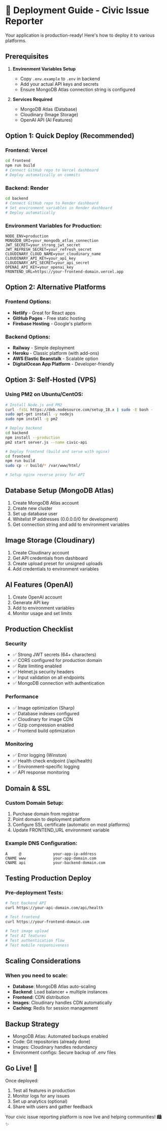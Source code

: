 # 🚀 Deployment Guide - Civic Issue Reporter

Your application is production-ready! Here's how to deploy it to various platforms.

## Prerequisites

1. **Environment Variables Setup**
   - Copy `.env.example` to `.env` in backend
   - Add your actual API keys and secrets
   - Ensure MongoDB Atlas connection string is configured

2. **Services Required**
   - MongoDB Atlas (Database)
   - Cloudinary (Image Storage)
   - OpenAI API (AI Features)

## Option 1: Quick Deploy (Recommended)

### Frontend: Vercel
```bash
cd frontend
npm run build
# Connect GitHub repo to Vercel dashboard
# Deploy automatically on commits
```

### Backend: Render
```bash
cd backend
# Connect GitHub repo to Render dashboard
# Set environment variables in Render dashboard
# Deploy automatically
```

### Environment Variables for Production:
```
NODE_ENV=production
MONGODB_URI=your_mongodb_atlas_connection
JWT_SECRET=your_strong_jwt_secret
JWT_REFRESH_SECRET=your_refresh_secret
CLOUDINARY_CLOUD_NAME=your_cloudinary_name
CLOUDINARY_API_KEY=your_api_key
CLOUDINARY_API_SECRET=your_api_secret
OPENAI_API_KEY=your_openai_key
FRONTEND_URL=https://your-frontend-domain.vercel.app
```

## Option 2: Alternative Platforms

### Frontend Options:
- **Netlify** - Great for React apps
- **GitHub Pages** - Free static hosting
- **Firebase Hosting** - Google's platform

### Backend Options:
- **Railway** - Simple deployment
- **Heroku** - Classic platform (with add-ons)
- **AWS Elastic Beanstalk** - Scalable option
- **DigitalOcean App Platform** - Developer-friendly

## Option 3: Self-Hosted (VPS)

### Using PM2 on Ubuntu/CentOS:
```bash
# Install Node.js and PM2
curl -fsSL https://deb.nodesource.com/setup_18.x | sudo -E bash -
sudo apt-get install -y nodejs
sudo npm install -g pm2

# Deploy backend
cd backend
npm install --production
pm2 start server.js --name civic-api

# Deploy frontend (build and serve with nginx)
cd frontend
npm run build
sudo cp -r build/* /var/www/html/

# Setup nginx reverse proxy for API
```

## Database Setup (MongoDB Atlas)

1. Create MongoDB Atlas account
2. Create new cluster
3. Set up database user
4. Whitelist IP addresses (0.0.0.0/0 for development)
5. Get connection string and add to environment variables

## Image Storage (Cloudinary)

1. Create Cloudinary account
2. Get API credentials from dashboard
3. Create upload preset for unsigned uploads
4. Add credentials to environment variables

## AI Features (OpenAI)

1. Create OpenAI account
2. Generate API key
3. Add to environment variables
4. Monitor usage and set limits

## Production Checklist

### Security
- ✅ Strong JWT secrets (64+ characters)
- ✅ CORS configured for production domain
- ✅ Rate limiting enabled
- ✅ Helmet.js security headers
- ✅ Input validation on all endpoints
- ✅ MongoDB connection with authentication

### Performance
- ✅ Image optimization (Sharp)
- ✅ Database indexes configured
- ✅ Cloudinary for image CDN
- ✅ Gzip compression enabled
- ✅ Frontend build optimization

### Monitoring
- ✅ Error logging (Winston)
- ✅ Health check endpoint (/api/health)
- ✅ Environment-specific logging
- ✅ API response monitoring

## Domain & SSL

### Custom Domain Setup:
1. Purchase domain from registrar
2. Point domain to deployment platform
3. Configure SSL certificate (automatic on most platforms)
4. Update FRONTEND_URL environment variable

### Example DNS Configuration:
```
A     @              your-app-ip-address
CNAME www            your-app-domain.com
CNAME api            your-backend-domain.com
```

## Testing Production Deploy

### Pre-deployment Tests:
```bash
# Test backend API
curl https://your-api-domain.com/api/health

# Test frontend
curl https://your-frontend-domain.com

# Test image upload
# Test AI features
# Test authentication flow
# Test mobile responsiveness
```

## Scaling Considerations

### When you need to scale:
- **Database**: MongoDB Atlas auto-scaling
- **Backend**: Load balancer + multiple instances
- **Frontend**: CDN distribution
- **Images**: Cloudinary handles CDN automatically
- **Caching**: Redis for session management

## Backup Strategy

- MongoDB Atlas: Automated backups enabled
- Code: Git repositories (already done)
- Images: Cloudinary handles redundancy
- Environment configs: Secure backup of .env files

## Go Live! 🎉

Once deployed:
1. Test all features in production
2. Monitor logs for any issues
3. Set up analytics (optional)
4. Share with users and gather feedback

Your civic issue reporting platform is now live and helping communities! 🏙️✨